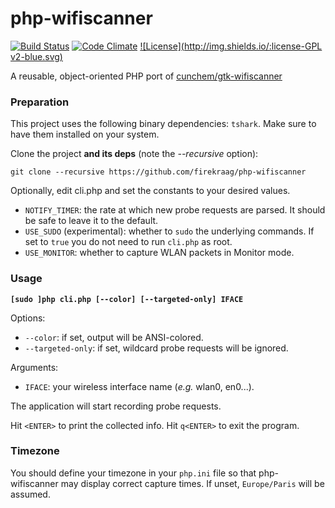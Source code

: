 # php-wifiscanner

[![Build Status](https://travis-ci.org/orgasmix/php-wifiscanner.svg?branch=master)](https://travis-ci.org/orgasmix/php-wifiscanner)
[![Code Climate](https://codeclimate.com/github/firekraag/php-wifiscanner/badges/gpa.svg)](https://codeclimate.com/github/firekraag/php-wifiscanner)
[![License](http://img.shields.io/:license-GPL v2-blue.svg)](http://www.gnu.org/licenses/gpl-2.0.html)

A reusable, object-oriented PHP port of [cunchem/gtk-wifiscanner](https://github.com/cunchem/gtk-wifiscanner)

### Preparation

This project uses the following binary dependencies: `tshark`.
Make sure to have them installed on your system.

Clone the project **and its deps** (note the *--recursive* option):

```shell
git clone --recursive https://github.com/firekraag/php-wifiscanner
```

Optionally, edit cli.php and set the constants to your desired values.
- `NOTIFY_TIMER`: the rate at which new probe requests are parsed. It should be safe to leave it to the default.
- `USE_SUDO` (experimental): whether to `sudo` the underlying commands. If set to `true` you do not need to run `cli.php` as root.
- `USE_MONITOR`: whether to capture WLAN packets in Monitor mode.

### Usage
**`[sudo ]php cli.php [--color] [--targeted-only] IFACE`**

Options:
- `--color`: if set, output will be ANSI-colored.
- `--targeted-only`: if set, wildcard probe requests will be ignored.

Arguments:
- `IFACE`: your wireless interface name (*e.g.* wlan0, en0...).

The application will start recording probe requests.

Hit `<ENTER>` to print the collected info.
Hit `q<ENTER>` to exit the program.

### Timezone
You should define your timezone in your `php.ini` file so that php-wifiscanner may display correct capture times.
If unset, `Europe/Paris` will be assumed.
